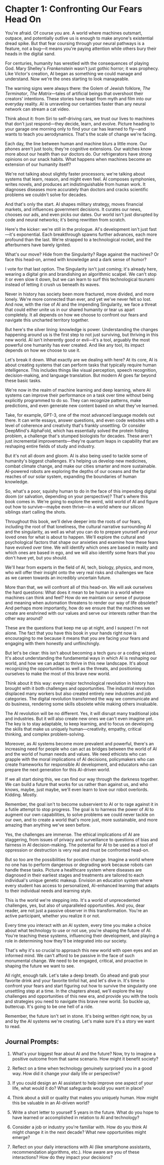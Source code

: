 # Chapter 1: Confronting Our Fears Head On

You're afraid. Of course you are. A world where machines outsmart, outpace, and potentially outlive us is enough to make anyone's existential dread spike. But that fear coursing through your neural pathways is a feature, not a bug—it means you're paying attention while others bury their heads in the digital sand.

For centuries, humanity has wrestled with the consequences of playing God. Mary Shelley's *Frankenstein* wasn't just gothic horror; it was prophecy. Like Victor's creation, AI began as something we could manage and understand. Now we're the ones starting to look manageable.

The warning signs were always there: the Golem of Jewish folklore, *The Terminator*, *The Matrix*—tales of artificial beings that overshoot their creators' intentions. These stories have leapt from myth and film into our everyday reality. AI is unraveling our certainties faster than any neural network can stream a cat video.

Think about it: from Siri to self-driving cars, we trust our lives to machines that don't just respond—they decide, learn, and evolve. Picture heading to your garage one morning only to find your car has learned to fly—and wants to teach you aerodynamics. That's the scale of change we're facing.

Each day, the line between human and machine blurs a little more. Our phones aren't just tools; they're cognitive extensions. Our watches know more about our health than our doctors do. Our refrigerators have strong opinions on our snack habits. What happens when machines become an extension of our humanity itself?

We're not talking about slightly faster processors; we're talking about systems that learn, reason, and might even feel. AI composes symphonies, writes novels, and produces art indistinguishable from human work. It diagnoses diseases more accurately than doctors and cracks scientific problems we couldn't solve for decades.

And that's only the start. AI shapes military strategy, moves financial markets, and influences government decisions. It curates our news, chooses our ads, and even picks our dates. Our world isn't just disrupted by code and neural networks; it's being rewritten from scratch.

Here's the kicker: we're still in the prologue. AI's development isn't just fast—it's exponential. Each breakthrough spawns further advances, each more profound than the last. We're strapped to a technological rocket, and the afterburners have barely ignited.

What's our move? Hide from the Singularity? Rage against the machines? Or face this head-on, armed with knowledge and a dark sense of humor?

I vote for that last option. The Singularity isn't just coming; it's already here, wearing a digital grin and brandishing an algorithmic scalpel. We can't stop it or even slow it down, but we can learn to surf this technological tsunami instead of letting it crush us beneath its waves.

Never in history has society been more fractured, more divided, and more lonely. We're more connected than ever, and yet we've never felt so lost. And now, with the rise of AI and the impending Singularity, we face a threat that could either unite us in our shared humanity or tear us apart completely. It all depends on how we choose to confront our fears and navigate this uncharted territory together.

But here's the silver lining: knowledge is power. Understanding the changes happening around us is the first step to not just surviving, but thriving in this new world. AI isn't inherently good or evil—it's a tool, arguably the most powerful one humanity has ever created. And like any tool, its impact depends on how we choose to use it.

Let's break it down. What exactly are we dealing with here? At its core, AI is about creating systems that can perform tasks that typically require human intelligence. This includes things like visual perception, speech recognition, decision-making, and language translation. But modern AI goes far beyond these basic tasks.

We're now in the realm of machine learning and deep learning, where AI systems can improve their performance on a task over time without being explicitly programmed to do so. They can recognize patterns, make predictions, and even generate new content based on what they've learned.

Take, for example, GPT-3, one of the most advanced language models out there. It can write essays, answer questions, and even code websites with a level of coherence and creativity that's frankly unsettling. Or consider DeepMind's AlphaFold, which has essentially solved the protein folding problem, a challenge that's stumped biologists for decades. These aren't just incremental improvements—they're quantum leaps in capability that are reshaping entire fields of study and industry.

But it's not all doom and gloom. AI is also being used to tackle some of humanity's biggest challenges. It's helping us develop new medicines, combat climate change, and make our cities smarter and more sustainable. AI-powered robots are exploring the depths of our oceans and the far reaches of our solar system, expanding the boundaries of human knowledge.

So, what's a poor, squishy human to do in the face of this impending digital doom (or salvation, depending on your perspective)? That's where this book comes in. We're going to explore the weird, wild world of AI and figure out how to survive—maybe even thrive—in a world where our silicon siblings start calling the shots.

Throughout this book, we'll delve deeper into the roots of our fears, including the root of that loneliness, the cultural narrative surrounding AI and the singularity, as well as what you can do to prepare yourself and your loved ones for what is about to happen. We'll explore the cultural and psychological factors that shape our anxieties and examine how these fears have evolved over time. We will identify which ones are based in reality and which ones are based in ego, and we will also identify some fears that you don't have yet, but you should.

We'll hear from experts in the field of AI, tech, biology, physics, and more, who will offer their insight onto the very real risks and challenges we face as we careen towards an incredibly uncertain future.

More than that, we will confront all of this head-on. We will ask ourselves the hard questions: What does it mean to be human in a world where machines can think and feel? How do we maintain our sense of purpose and meaning when automation threatens to render our way of life obsolete? And perhaps more importantly, how do we ensure that the machines we create are enshrined with our values and serve our interests rather than the other way around?

These are the questions that keep me up at night, and I suspect I'm not alone. The fact that you have this book in your hands right now is encouraging to me because it means that you are facing your fears and engaging with them honestly and unflinchingly.

But let's be clear: this isn't about becoming a tech guru or a coding wizard. It's about understanding the fundamental ways in which AI is reshaping our world, and how we can adapt to thrive in this new landscape. It's about recognizing the opportunities as well as the threats, and positioning ourselves to make the most of this brave new world.

Think about it this way: every major technological revolution in history has brought with it both challenges and opportunities. The industrial revolution displaced many workers but also created entirely new industries and job categories. The digital revolution transformed the way we communicate and do business, rendering some skills obsolete while making others invaluable.

The AI revolution will be no different. Yes, it will disrupt many traditional jobs and industries. But it will also create new ones we can't even imagine yet. The key is to stay adaptable, to keep learning, and to focus on developing the skills that make us uniquely human—creativity, empathy, critical thinking, and complex problem-solving.

Moreover, as AI systems become more prevalent and powerful, there's an increasing need for people who can act as bridges between the world of AI and the world of human needs and values. We need ethicists who can grapple with the moral implications of AI decisions, policymakers who can create frameworks for responsible AI development, and educators who can prepare the next generation for this AI-driven world.

If we all start doing this, we can find our way through the darkness together. We can build a future that works for us rather than against us, and who knows, maybe, just maybe, we'll even learn to love our robot overlords. Kidding. Mostly.

Remember, the goal isn't to become subservient to AI or to rage against it in a futile attempt to stop progress. The goal is to harness the power of AI to augment our own capabilities, to solve problems we could never tackle on our own, and to create a world that's more just, more sustainable, and more amazing than anything we've seen before.

Yes, the challenges are immense. The ethical implications of AI are staggering, from issues of privacy and surveillance to questions of bias and fairness in AI decision-making. The potential for AI to be used as a tool of oppression or destruction is very real and must be confronted head-on.

But so too are the possibilities for positive change. Imagine a world where no one has to perform dangerous or degrading work because robots can handle these tasks. Picture a healthcare system where diseases are diagnosed in their earliest stages and treatments are tailored to each individual's unique genetic makeup. Envision an education system where every student has access to personalized, AI-enhanced learning that adapts to their individual needs and learning style.

This is the world we're stepping into. It's a world of unprecedented challenges, yes, but also of unparalleled opportunities. And you, dear reader, are not just a passive observer in this transformation. You're an active participant, whether you realize it or not.

Every time you interact with an AI system, every time you make a choice about what technology to use or not use, you're shaping the future of AI. You're teaching these systems, influencing their development, and playing a role in determining how they'll be integrated into our society.

That's why it's so crucial to approach this new world with open eyes and an informed mind. We can't afford to be passive in the face of such monumental change. We need to be engaged, critical, and proactive in shaping the future we want to see.

All right, enough talk. Let's take a deep breath. Go ahead and grab your favorite drink and your favorite tinfoil hat, and let's dive in. It's time to confront your fears and start figuring out how to survive the singularity one unsettling step at a time. In the chapters ahead, we'll explore the key challenges and opportunities of this new era, and provide you with the tools and strategies you need to navigate this brave new world. So buckle up, buttercup. It's going to be one hell of a ride.

Remember, the future isn't set in stone. It's being written right now, by us and by the AI systems we're creating. Let's make sure it's a story we want to read.

## Journal Prompts:

1. What's your biggest fear about AI and the future? Now, try to imagine a positive outcome from that same scenario. How might it benefit society?

2. Reflect on a time when technology genuinely surprised you in a good way. How did it change your daily life or perspective?

3. If you could design an AI assistant to help improve one aspect of your life, what would it do? What safeguards would you want in place?

4. Think about a skill or quality that makes you uniquely human. How might this be valuable in an AI-driven world?

5. Write a short letter to yourself 5 years in the future. What do you hope to have learned or accomplished in relation to AI and technology?

6. Consider a job or industry you're familiar with. How do you think AI might change it in the next decade? What new opportunities might emerge?

7. Reflect on your daily interactions with AI (like smartphone assistants, recommendation algorithms, etc.). How aware are you of these interactions? How do they impact your decisions?

[QR Code 1]: Explore: "AI Basics Explained"
[QR Code 2]: Watch: "The History and Future of AI"
[QR Code 3]: Read: "Ethical Considerations in AI Development"
[QR Code 4]: Interactive: "AI in Your Daily Life: A Guided Tour"
[QR Code 5]: Listen: "Experts Discuss: Thriving in the Age of AI"